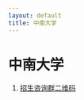 ```yaml
---
layout: default
title: 中南大学
---
```


# 中南大学

1. <a href="../images/gaokao/中南大/qrcode.jpg" target="_blank">招生咨询群二维码</a>